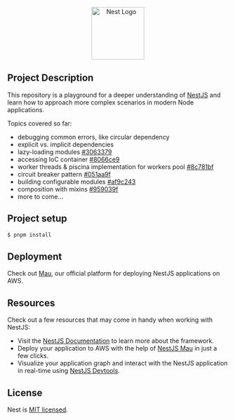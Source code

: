 <p align="center">
  <a href="http://nestjs.com/" target="blank"><img src="https://nestjs.com/img/logo-small.svg" width="120" alt="Nest Logo" /></a>
</p>

## Project Description

This repository is a playground for a deeper understanding of [NestJS](http://nestjs.com/) and learn how to approach more complex
scenarios in modern Node applications.

Topics covered so far:

- debugging common errors, like circular dependency
- explicit vs. implicit dependencies
- lazy-loading modules [#3063379](https://github.com/egocentryk/nestjs-advanced-concepts/commit/3063379)
- accessing IoC container [#8066ce9](https://github.com/egocentryk/nestjs-advanced-concepts/commit/8066ce9)
- worker threads & piscina implementation for workers pool [#8c781bf](https://github.com/egocentryk/nestjs-advanced-concepts/commit/8c781bf)
- circuit breaker pattern [#051aa9f](https://github.com/egocentryk/nestjs-advanced-concepts/commit/051aa9fca89dca21445e7909f7a34a67754bd680)
- building configurable modules [#af9c243](https://github.com/egocentryk/nestjs-advanced-concepts/commit/af9c243)
- composition with mixins [#959039f](https://github.com/egocentryk/nestjs-advanced-concepts/commit/959039f)
- more to come...

## Project setup

```bash
$ pnpm install
```

## Deployment

Check out [Mau](https://mau.nestjs.com), our official platform for deploying NestJS applications on AWS.

## Resources

Check out a few resources that may come in handy when working with NestJS:

- Visit the [NestJS Documentation](https://docs.nestjs.com) to learn more about the framework.
- Deploy your application to AWS with the help of [NestJS Mau](https://mau.nestjs.com) in just a few clicks.
- Visualize your application graph and interact with the NestJS application in real-time using [NestJS Devtools](https://devtools.nestjs.com).

## License

Nest is [MIT licensed](https://github.com/nestjs/nest/blob/master/LICENSE).
